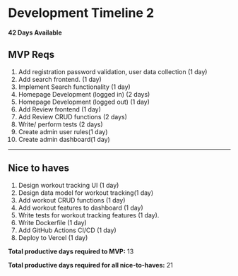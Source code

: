 # Development Timeline 2

**42 Days Available**

## MVP Reqs

1. Add registration password validation, user data collection (1 day)
2. Add search frontend. (1 day)
3. Implement Search functionality (1 day)
4. Homepage Development (logged in) (2 days)
5. Homepage Development (logged out) (1 day)
6. Add Review frontend (1 day)
7. Add Review CRUD functions (2 days)
8. Write/ perform tests (2 days)
9. Create admin user rules(1 day)
10. Create admin dashboard(1 day)

---

## Nice to haves

1. Design workout tracking UI (1 day)
2. Design data model for workout tracking(1 day)
3. Add workout CRUD functions (1 day)
4. Add workout features to dashboard (1 day)
5. Write tests for workout tracking features (1 day).
6. Write Dockerfile (1 day)
7. Add GitHub Actions CI/CD (1 day)
8. Deploy to Vercel (1 day)

**Total productive days required to MVP:** 13

**Total productive days required for all nice-to-haves:** 21

